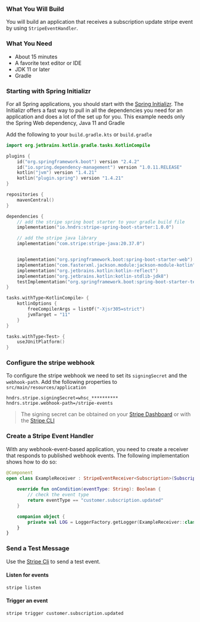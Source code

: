 ### What You Will Build

You will build an application that receives a subscription update stripe event by using ```StripeEventHandler```.

### What You Need

- About 15 minutes
- A favorite text editor or IDE
- JDK 11 or later
- Gradle

### Starting with Spring Initializr

For all Spring applications, you should start with the [Spring Initializr](https://start.spring.io/). The Initializr
offers a fast way to pull in all the dependencies you need for an application and does a lot of the set up for you. This
example needs only the Spring Web dependency, Java 11 and Gradle

Add the following to your ```build.gradle.kts``` or ```build.gradle```

```kotlin
import org.jetbrains.kotlin.gradle.tasks.KotlinCompile

plugins {
    id("org.springframework.boot") version "2.4.2"
    id("io.spring.dependency-management") version "1.0.11.RELEASE"
    kotlin("jvm") version "1.4.21"
    kotlin("plugin.spring") version "1.4.21"
}

repositories {
    mavenCentral()
}

dependencies {
    // add the stripe spring boot starter to your gradle build file
    implementation("io.hndrs:stripe-spring-boot-starter:1.0.0")

    // add the stripe java library 
    implementation("com.stripe:stripe-java:20.37.0")


    implementation("org.springframework.boot:spring-boot-starter-web")
    implementation("com.fasterxml.jackson.module:jackson-module-kotlin")
    implementation("org.jetbrains.kotlin:kotlin-reflect")
    implementation("org.jetbrains.kotlin:kotlin-stdlib-jdk8")
    testImplementation("org.springframework.boot:spring-boot-starter-test")
}

tasks.withType<KotlinCompile> {
    kotlinOptions {
        freeCompilerArgs = listOf("-Xjsr305=strict")
        jvmTarget = "11"
    }
}

tasks.withType<Test> {
    useJUnitPlatform()
}


```

### Configure the stripe webhook

To configure the stripe webhook we need to set its ```signingSecret``` and the ```webhook-path```. Add the following
properties to ```src/main/resources/application```

```properties
hndrs.stripe.signingSecret=whsc_**********
hndrs.stripe.webhook-path=/stripe-events
```

> The signing secret can be obtained on your [Stripe Dashboard](https://dashboard.stripe.com/test/webhooks) or with the [Stripe CLI](https://stripe.com/docs/stripe-cli/webhooks)

### Create a Stripe Event Handler

With any webhook-event-based application, you need to create a receiver that responds to published webhook events. The
following implementation shows how to do so:

```kotlin
@Component
open class ExampleReceiver : StripeEventReceiver<Subscription>(Subscription::class.java) {
    
    override fun onCondition(eventType: String): Boolean {
        // check the event type
        return eventType == "customer.subscription.updated"
    }

    companion object {
        private val LOG = LoggerFactory.getLogger(ExampleReceiver::class.java)
    }
}
```

### Send a Test Message

Use the [Stripe Cli](https://stripe.com/docs/stripe-cli/webhooks) to send a test event.

#### Listen for events

```shell
stripe listen
```

#### Trigger an event

```shell
stripe trigger customer.subscription.updated
```
